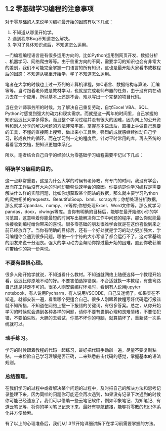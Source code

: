 ## 1.2 零基础学习编程的注意事项

对于零基础的人来说学习编程最开始的困惑有以下几点：

1. 不知道从哪里开始学。
2. 遇到程序Bug不知道怎么解决。
3. 学习了具体知识点后，不知道怎么运用。

一门编程编程语言是有很多运用方向的，比如Python运用到网页开发、数据分析 、机器学习、网络爬虫等等。由于侧重方向的不同，需要学习的知识也会有非常大的差别，我们不可能完全掌握一门语言的所有知识，这也是最开始大家看书或教程后的困惑：不知道从哪里开始学，学了不知道怎么运用。

笔者在大学的时候也上过一系列的计算机课程，如C语言、数据结构与算法、汇编等等。当时跟着老师或是教材学习，也就是完成老师布置的任务，由于没有内在动力去在一个应用，所以基本上还是不会，难以写出一个完整的项目代码。

当在会计师事务所的时候，为了解决自己重复劳动，自学Excel VBA、SQL、Python时感觉到强大的动力和现实需求。而就是这一两年的时间里，自己掌握的知识远远比大学多得多。而且整个学习过程并没有很大的困难，因为网上的公开资料和别人分享的解决问题的方法非常丰富，掌握基本语法后，直接上手做自己想要的工具，不懂的直接网上搜索，做出来小工具后，强烈的成就感继续推动自己学习，形成良性的循环。而在学习到一定的程度后，针对平时常用的库，再去系统的看看官方文档，把知识更加体系化。

所以，笔者结合自己自学的经验认为零基础学习编程需要牢记以下几点：

###  明确学习编程的目的。

这一点非常重要，这是为什么大学的时候有老师教，有专门的时间，我没有学会，反而在工作后没有大片的时间却能够快速学会的原因。你要清楚你学习编程是需要解决什么样的实际问题，比如你想获取某个网站的数据，那么就主要学习Python的爬虫相关的requests、BeautifulSoup、lxml、scrapy库；你想处理分析数据，那么就学习pandas、numpy、re等库;你想处理Excel、Word文件等，那么就学习pandas，docx，xlwings等库。当你有明确的目标后，能够在最开始缩小你的学习范围，这意味着你能最短的时间写出能解决你工作中问题的程序，那么你就能最快接收到编程给你带来的喜悦。很多零基础的朋友很难学会就是在这份喜悦到来之前已经放弃了。当你有明确的目标后，还有一个好处就是学习的动力更加强大，学习编程你会遇到很多问题，哪怕一个字符的大小写错了都会运行不了，这对零基础的朋友来说十分沮丧。强大的学习动力会帮助你撑过最开始的困难，直到你收获编程带给你的第一份喜悦。

###  不要有畏惧心理。

很多人刚开始学就说，不知道看什么教材。不知道就网络上随便选择一个教程开始看，远远比你原地不动的好。不要害怕选择错误，不合适就换一本教程，有些弯路自己还是非走不可的。很多人刚安装编程环境时，看到有人说用jupyter notebook，有人说用Pycharm，有人说用VSCODE，自己又迷惘了。如果实在不知道，就都安装一遍，看看哪个更适合自己。很多人刚跟着教程写好代码运行报错就不知所措，不知道在网络上搜一下报错的关键词，有很多答案。总之，从你开始学习的时候就会遇到各种各样的问题，请你不要有畏惧心理和畏难情绪，不要怕犯错，不要怕失败。大胆的去尝试，你搞不坏你的电脑，就算搞坏了，重新装一次系统就可以。

###  动手练习。

学习的时候跟着教程的代码一起练习，最好把代码手动敲一遍，尽量不要复制粘贴。一来检验自己学习理解是否正确，二来熟悉敲击代码的感觉，掌握基本的语法规则。

###  总结整理。
在我们学习的过程中或者解决某个问题的过程中，及时把自己的解决方法和思考记录整理下来，因为同样的问题你可能还会再次遇到，如果没有记录下次遇到的时候你可能已经遗忘了。我们可以借助一些云笔记软件，例如印象笔记、为知笔记、有道云笔记等，将你的学习笔记记录下来，最好有导航链接，能够将零散的知识体系化并方便检索。

有了以上的心理准备后，我们从1.3节开始详细讲解下在学习前需要掌握的方法。
